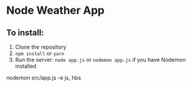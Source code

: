 # Node Weather App

## To install:

1. Clone the repository
2. `npm install` or `yarn`
3. Run the server: `node app.js` or `nodemon app.js` if you have Nodemon installed

 nodemon src/app.js -e js, hbs
